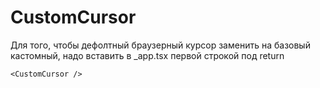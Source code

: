 # CustomCursor

Для того, чтобы дефолтный браузерный курсор заменить на базовый кастомный, надо вставить в _app.tsx первой строкой под return 

```tsx
<CustomCursor />
```
